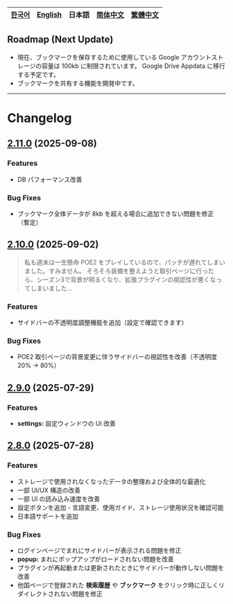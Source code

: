 | [한국어](../ko/notice.md) | [English](../en/notice.md) | **日本語** | [简体中文](../zh-cn/notice.md) | [繁體中文](../zh-tw/notice.md) |
|---|---|---|---|---|

## Roadmap (Next Update)

- 現在、ブックマークを保存するために使用している Google アカウントストレージの容量は 100kb に制限されています。
Google Drive Appdata に移行する予定です。
- ブックマークを共有する機能を開発中です。

---

# Changelog

## [2.11.0](https://github.com/NERDHEAD-lab/POE2-Trade-Butler/compare/2.10.0...2.11.0) (2025-09-08)

### Features

- DB パフォーマンス改善

### Bug Fixes

- ブックマーク全体データが 8kb を超える場合に追加できない問題を修正（暫定）

## [2.10.0](https://github.com/NERDHEAD-lab/POE2-Trade-Butler/compare/2.9.0...2.10.0) (2025-09-02)

> 私も週末は一生懸命 POE2 をプレイしているので、パッチが遅れてしまいました。すみません。
そろそろ装備を整えようと取引ページに行ったら、シーズン3で背景が明るくなり、拡張プラグインの視認性が悪くなってしまいました...
> 

### Features

- サイドバーの不透明度調整機能を追加（設定で確認できます）

### Bug Fixes

- POE2 取引ページの背景変更に伴うサイドバーの視認性を改善（不透明度 20% -> 80%）

## [2.9.0](https://github.com/NERDHEAD-lab/POE2-Trade-Butler/compare/2.8.0...2.9.0) (2025-07-29)

### Features

- **settings:** 設定ウィンドウの UI 改善

## [2.8.0](https://github.com/NERDHEAD-lab/POE2-Trade-Butler/compare/2.7.0...2.8.0) (2025-07-28)

### Features

- ストレージで使用されなくなったデータの整理および全体的な最適化
- 一部 UI/UX 構造の改善
- 一部 UI の読み込み速度を改善
- 設定ボタンを追加 - 言語変更、使用ガイド、ストレージ使用状況を確認可能
- 日本語サポートを追加

### Bug Fixes

- ログインページでまれにサイドバーが表示される問題を修正
- **popup:** まれにポップアップがロードされない問題を改善
- プラグインが再起動または更新されたときにサイドバーが動作しない問題を改善
- 他国ページで登録された **検索履歴** や **ブックマーク** をクリック時に正しくリダイレクトされない問題を修正